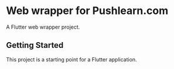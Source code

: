 # Web wrapper for Pushlearn.com

A Flutter web wrapper project.

## Getting Started

This project is a starting point for a Flutter application.
